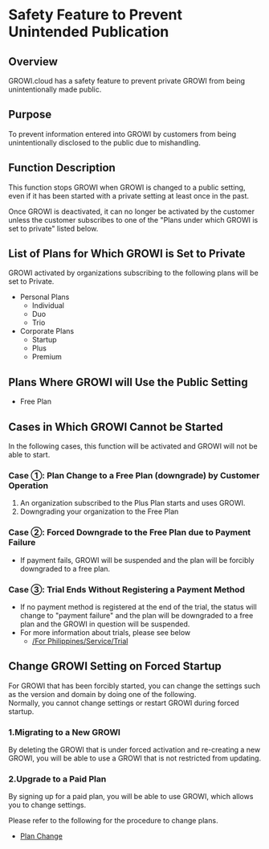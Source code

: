 # Safety Feature to Prevent Unintended Publication

## Overview

GROWI.cloud has a safety feature to prevent private GROWI from being unintentionally made public.

## Purpose

To prevent information entered into GROWI by customers from being unintentionally disclosed to the public due to mishandling.

## Function Description

This function stops GROWI when GROWI is changed to a public setting, even if it has been started with a private setting at least once in the past.

Once GROWI is deactivated, it can no longer be activated by the customer unless the customer subscribes to one of the "Plans under which GROWI is set to private" listed below.

## List of Plans for Which GROWI is Set to Private

GROWI activated by organizations subscribing to the following plans will be set to Private.

- Personal Plans
  - Individual
  - Duo
  - Trio
- Corporate Plans
  - Startup
  - Plus
  - Premium

## Plans Where GROWI will Use the Public Setting

- Free Plan

## Cases in Which GROWI Cannot be Started

In the following cases, this function will be activated and GROWI will not be able to start.

### Case ①: Plan Change to a Free Plan (downgrade) by Customer Operation

1. An organization subscribed to the Plus Plan starts and uses GROWI.
1. Downgrading your organization to the Free Plan

### Case ②: Forced Downgrade to the Free Plan due to Payment Failure

- If payment fails, GROWI will be suspended and the plan will be forcibly downgraded to a free plan.

### Case ③: Trial Ends Without Registering a Payment Method

- If no payment method is registered at the end of the trial, the status will change to "payment failure" and the plan will be downgraded to a free plan and the GROWI in question will be suspended.
- For more information about trials, please see below
  - [/For Philippines/Service/Trial](https://stg-help.growi.cloud/63a2a0ce938f53be567b2c81)




## Change GROWI Setting on Forced Startup

For GROWI that has been forcibly started, you can change the settings such as the version and domain by doing one of the following.  
Normally, you cannot change settings or restart GROWI during forced startup.

### 1.Migrating to a New GROWI

By deleting the GROWI that is under forced activation and re-creating a new GROWI, you will be able to use a GROWI that is not restricted from updating.  

### 2.Upgrade to a Paid Plan

By signing up for a paid plan, you will be able to use GROWI, which allows you to change settings.

Please refer to the following for the procedure to change plans.

- [Plan Change](/en/cloud/planchange.html)
